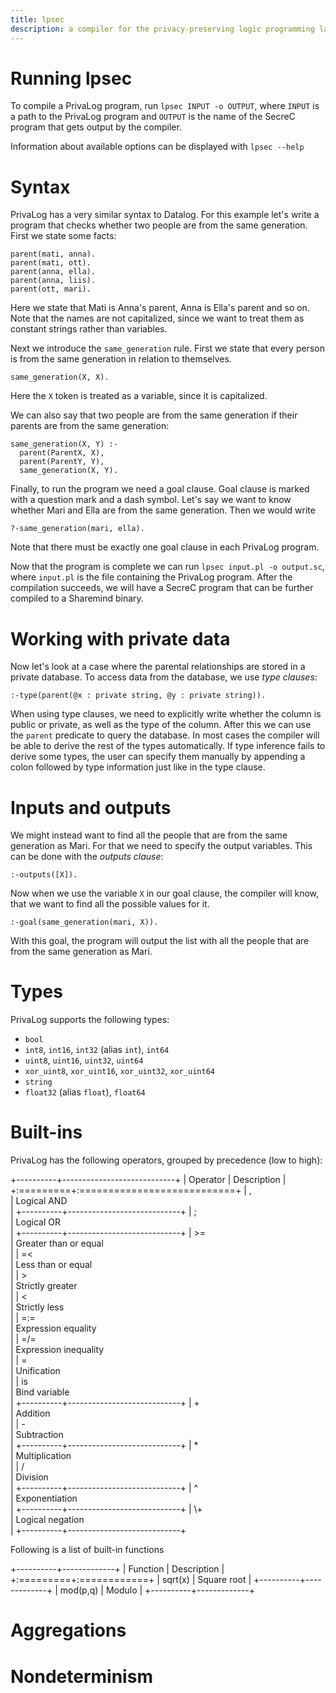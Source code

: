 ```yaml
---
title: lpsec
description: a compiler for the privacy-preserving logic programming language PrivaLog
---
```


# Running lpsec

To compile a PrivaLog program, run `lpsec INPUT -o OUTPUT`, where `INPUT` is a
path to the PrivaLog program and `OUTPUT` is the name of the SecreC program that
gets output by the compiler.

Information about available options can be displayed with `lpsec --help`

# Syntax

PrivaLog has a very similar syntax to Datalog. For this example let's write a program
that checks whether two people are from the same generation. First we state some facts:

```
parent(mati, anna).
parent(mati, ott).
parent(anna, ella).
parent(anna, liis).
parent(ott, mari).
```

Here we state that Mati is Anna's parent, Anna is Ella's parent and so on. Note
that the names are not capitalized, since we want to treat them as constant strings
rather than variables.

Next we introduce the `same_generation` rule. First we state that every person is
from the same generation in relation to themselves.

```
same_generation(X, X).
```

Here the `X` token is treated as a variable, since it is capitalized.

We can also say that two people are from the same generation if their parents are
from the same generation:

```
same_generation(X, Y) :-
  parent(ParentX, X),
  parent(ParentY, Y),
  same_generation(X, Y).
```

Finally, to run the program we need a goal clause. Goal clause is marked with a
question mark and a dash symbol. Let's say we want to know whether Mari and Ella
are from the same generation. Then we would write

```
?-same_generation(mari, ella).
```

Note that there must be exactly one goal clause in each PrivaLog program.

Now that the program is complete we can run `lpsec input.pl -o output.sc`, where
`input.pl` is the file containing the PrivaLog program. After the compilation 
succeeds, we will have a SecreC program that can be further compiled to a 
Sharemind binary.

# Working with private data

Now let's look at a case where the parental relationships are stored in a private 
database. To access data from the database, we use *type clauses*:

```
:-type(parent(@x : private string, @y : private string)).
```

When using type clauses, we need to explicitly write whether the column is
public or private, as well as the type of the column. After this
we can use the `parent` predicate to query the database. In most cases the compiler
will be able to derive the rest of the types automatically. If type inference
fails to derive some types, the user can specify them manually by appending a colon
followed by type information just like in the type clause.

# Inputs and outputs

We might instead want to find all the people that are from the same generation
as Mari. For that we need to specify the output variables. This can be done with
the *outputs clause*:

```
:-outputs([X]).
```

Now when we use the variable `X` in our goal clause, the compiler will know,
that we want to find all the possible values for it.

```
:-goal(same_generation(mari, X)).
```

With this goal, the program will output the list with all the people that are
from the same generation as Mari.

# Types

PrivaLog supports the following types:

* `bool`
* `int8`, `int16`, `int32` (alias `int`), `int64`
* `uint8`, `uint16`, `uint32`, `uint64`
* `xor_uint8`, `xor_uint16`, `xor_uint32`, `xor_uint64`
* `string`
* `float32` (alias `float`), `float64`

# Built-ins

PrivaLog has the following operators, grouped by precedence (low to high):

+----------+----------------------------+
| Operator | Description                |
+:=========+:===========================+
| ,   <br> | Logical AND <br>           |
+----------+----------------------------+
| ;   <br> | Logical OR <br>            |
+----------+----------------------------+
| \>= <br> | Greater than or equal <br> |
| =<  <br> | Less than or equal <br>    |
| \>  <br> | Strictly greater <br>      |
| <   <br> | Strictly less <br>         |
| =:= <br> | Expression equality <br>   |
| =/= <br> | Expression inequality <br> |
| =   <br> | Unification <br>           |
| is  <br> | Bind variable <br>         |
+----------+----------------------------+
| \+  <br> | Addition <br>              |
| \-  <br> | Subtraction <br>           |
+----------+----------------------------+
| \*  <br> | Multiplication <br>        |
| /   <br> | Division <br>              |
+----------+----------------------------+
| ^   <br> | Exponentiation <br>        |
+----------+----------------------------+
| \\+ <br> | Logical negation <br>      |
+----------+----------------------------+

Following is a list of built-in functions

+----------+-------------+
| Function | Description |
+:=========+:============+
| sqrt(x)  | Square root |
+----------+-------------+
| mod(p,q) | Modulo      |
+----------+-------------+

# Aggregations

# Nondeterminism

